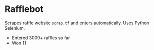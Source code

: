 # Rafflebot
Scrapes raffle website `scrap.tf` and enters automatically. Uses Python Selenium.
- Entered 3000+ raffles so far
- Won 11
